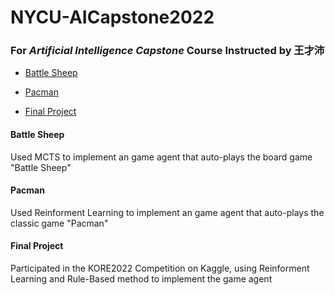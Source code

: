 # NYCU-AICapstone2022

### For *Artificial Intelligence Capstone* Course Instructed by 王才沛

- [Battle Sheep](#Battle-Sheep)

- [Pacman](#Pacman)

- [Final Project](#Final-Project)

#### Battle Sheep

Used MCTS to implement an game agent that auto-plays the board game "Battle Sheep"

#### Pacman

Used Reinforment Learning to implement an game agent that auto-plays the classic game "Pacman"

#### Final Project

Participated in the KORE2022 Competition on Kaggle, using Reinforment Learning and Rule-Based method to implement the game agent
